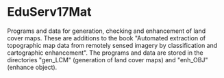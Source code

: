 # EduServ17Mat
Programs and data for generation, checking and enhancement of land cover maps. 
These are additions to the book "Automated extraction of topographic map data from remotely sensed imagery by classification and cartographic enhancement".
The programs and data are stored in the directories "gen_LCM" (generation of land cover maps) and "enh_OBJ" (enhance object). 
